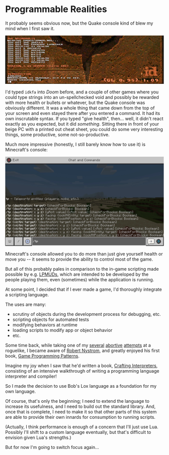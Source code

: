 # Programmable Realities

It probably seems obvious now, but the Quake console kind of blew my mind when I first saw it.

![Quake Console](images/quake_console.jpg)

I'd typed `idkfa` into _Doom_ before, and a couple of other games where you could type strings into an un-spellchecked void and possibly be rewarded with more health or bullets or whatever, but the Quake console was obviously different.  It was a whole thing that came down from the top of your screen and even stayed there after you entered a command.  It had its own inscrutable syntax.  If you typed "give health", then... well, it didn't react exactly as you expected, but it did _something_.  Sitting there in front of your beige PC with a printed out cheat sheet, you could do some very interesting things, some productive, some not-so-productive.

Much more impressive (honestly, I still barely know how to use it) is Minecraft's console:

![Minecraft console](images/minecraft_console.webp)

Minecraft's console allowed you to do more than just give yourself health or move you -- it seems to provide the ability to control most of the game.

But all of this probably pales in comparison to the in-game scripting made possible by e.g. [LPMUDs](https://mud.fandom.com/wiki/LPC), which are intended to be developed by the people playing them, even (sometimes) while the application is running.

At some point, I decided that if I ever made a game, I'd thoroughly integrate a scripting language.

The uses are many:
- scrutiny of objects during the development process for debugging, etc.
- scripting objects for automated tests
- modifying behaviors at runtime
- loading scripts to modify app or object behavior
- etc.

Some time back, while taking one of my [several](https://github.com/ndouglas/azymus) [abortive](https://github.com/ndouglas/downdelving) [attempts](https://github.com/ndouglas/whitegrove) at a roguelike, I became aware of [Robert Nystrom](https://journal.stuffwithstuff.com), and greatly enjoyed his first book, [Game Programming Patterns](http://gameprogrammingpatterns.com).

Imagine my joy when I saw that he'd written a book, [Crafting Interpreters](http://craftinginterpreters.com), consisting of an intensive walkthrough of writing a programming language interpreter and compiler!

So I made the decision to use Bob's Lox language as a foundation for my own language.

Of course, that's only the beginning; I need to extend the language to increase its usefulness, and I need to build out the standard library.  And, once that is complete, I need to make it so that other parts of this system are able to provide their own innards for consumption to running scripts.

(Actually, I think performance is enough of a concern that I'll just use Lua. Possibly I'll shift to a custom language eventually, but that's difficult to envision given Lua's strengths.)

But for now I'm going to switch focus again...
